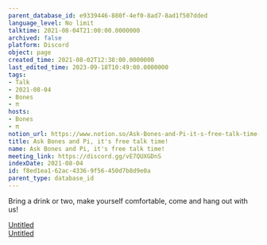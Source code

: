 ```yaml
---
parent_database_id: e9339446-880f-4ef0-8ad7-8ad1f507dded
language_level: No limit
talktime: 2021-08-04T21:00:00.0000000
archived: false
platform: Discord
object: page
created_time: 2021-08-02T12:38:00.0000000
last_edited_time: 2023-09-18T10:49:00.0000000
tags:
- Talk
- 2021-08-04
- Bones
- π
hosts:
- Bones
- π
notion_url: https://www.notion.so/Ask-Bones-and-Pi-it-s-free-talk-time-f8ed1ea162ac43369f56450d7b8d9e0a
title: Ask Bones and Pi, it's free talk time!
name: Ask Bones and Pi, it's free talk time!
meeting_link: https://discord.gg/vE7QUXGDnS
indexDate: 2021-08-04
id: f8ed1ea1-62ac-4336-9f56-450d7b8d9e0a
parent_type: database_id
---
```


Bring a drink or two, make yourself comfortable, come and hang out with us!

[Untitled](https://www.notion.so/12c4a9e645d54aefa860b5f927a0b220)   
[Untitled](https://www.notion.so/482e61b02b9c4456b2b4fe86bb7544c6)   







